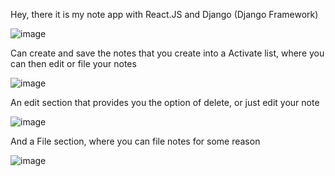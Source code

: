 Hey, there it is my note app with React.JS and Django (Django Framework)

![image](https://github.com/ensolvers-github-challenges/Hernandez-f05077/assets/147026990/fdcba552-04cc-420f-99f3-acbaa6ce356e)

Can create and save the notes that you create into a Activate list, where you can then edit or file your notes

![image](https://github.com/ensolvers-github-challenges/Hernandez-f05077/assets/147026990/147b16c4-73c9-441e-aeaa-5b50551122e0)

An edit section that provides you the option of delete, or just edit your note

![image](https://github.com/ensolvers-github-challenges/Hernandez-f05077/assets/147026990/8a028353-efd1-4fc2-a136-e144914d341e)

And a File section, where you can file notes for some reason

![image](https://github.com/ensolvers-github-challenges/Hernandez-f05077/assets/147026990/4b5255d2-d9ba-420b-b7f0-ea39ea747afa)
